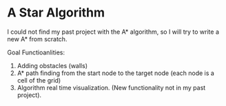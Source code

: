 # A Star Algorithm


I could not find my past project with the A* algorithm, so I will try to write a new A* from scratch.

Goal Functioanlities:
1. Adding obstacles (walls)
2. A* path finding from the start node to the target node (each node is a cell of the grid)
3. Algorithm real time visualization. (New functionality not in my past project).
